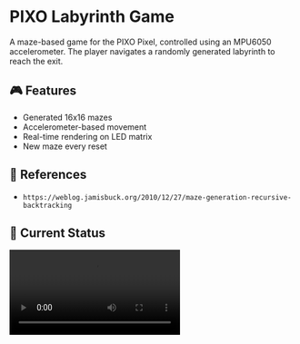 # PIXO Labyrinth Game

A maze-based game for the PIXO Pixel, controlled using an MPU6050 accelerometer. The player navigates a randomly generated labyrinth to reach the exit.

## 🎮 Features

- Generated 16x16 mazes
- Accelerometer-based movement
- Real-time rendering on LED matrix
- New maze every reset

## 📄 References

- `https://weblog.jamisbuck.org/2010/12/27/maze-generation-recursive-backtracking`

## 🔎 Current Status

![Recursive Backtracking Algorithm](https://i.imgur.com/rWWgtCd.mp4)
